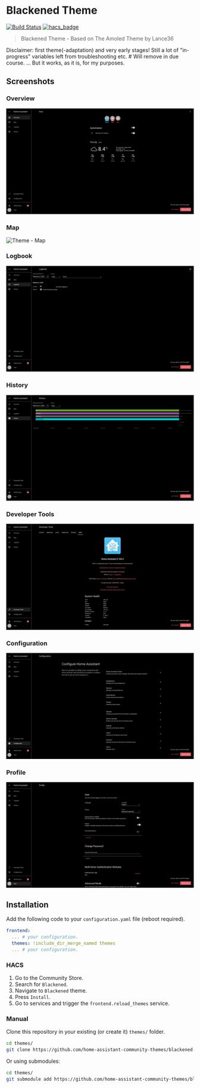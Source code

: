 # Blackened Theme

[![Build Status](https://www.travis-ci.org/home-assistant-community-themes/blackened.svg?branch=master)](https://www.travis-ci.org/home-assistant-community-themes/blackened)
[![hacs_badge](https://img.shields.io/badge/HACS-Default-orange.svg)](https://github.com/hacs/integration)

> Blackened Theme - Based on The Amoled Theme by Lance36

Disclaimer: first theme(-adaptation) and very early stages!
  Still a lot of "in-progress" variables left from troubleshooting etc.              #   Will remove in due course.
  ... But it works, as it is, for my purposes.

## Screenshots

### Overview

![Theme - Overview](https://raw.githubusercontent.com/home-assistant-community-themes/blackened/master/docs/theme-overview.png)

### Map

![Theme - Map](https://raw.githubusercontent.com/home-assistant-community-themes/blackened/master/docs/theme-map.png)

### Logbook

![Theme - Logbook](https://raw.githubusercontent.com/home-assistant-community-themes/blackened/master/docs/theme-logbook.png)

### History

![Theme - History](https://raw.githubusercontent.com/home-assistant-community-themes/blackened/master/docs/theme-history.png)

### Developer Tools

![Theme - Developer Tools](https://raw.githubusercontent.com/home-assistant-community-themes/blackened/master/docs/theme-developer-tools.png)

### Configuration

![Theme - Configuration](https://raw.githubusercontent.com/home-assistant-community-themes/blackened/master/docs/theme-configuration.png)

### Profile

![Theme - Profile](https://raw.githubusercontent.com/home-assistant-community-themes/blackened/master/docs/theme-profile.png)

## Installation

Add the following code to your `configuration.yaml` file (reboot required).

```yaml
frontend:
  ... # your configuration.
  themes: !include_dir_merge_named themes
  ... # your configuration.
```

### HACS

1. Go to the Community Store.
2. Search for `Blackened`.
3. Navigate to `Blackened` theme.
4. Press `Install`.
5. Go to services and trigger the `frontend.reload_themes` service.

### Manual

Clone this repository in your existing (or create it) `themes/` folder.

```bash
cd themes/
git clone https://github.com/home-assistant-community-themes/blackened.git
```

Or using submodules:

```bash
cd themes/
git submodule add https://github.com/home-assistant-community-themes/blackened.git
```
